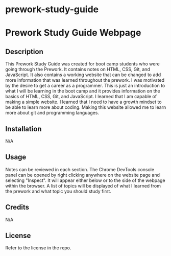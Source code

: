 # prework-study-guide

# Prework Study Guide Webpage

## Description

This Prework Study Guide was created for boot camp students who were going through the Prework. It contains notes on HTML, CSS, Git, and JavaScript. It also contains a working website that can be changed to add more information that was learned throughout the prework. I was motivated by the desire to get a career as a programmer. This is just an introduction to what I will be learning in the boot camp and it provides information on the basics of HTML, CSS, Git, and JavaScript. I learned that I am capable of making a simple website. I learned that I need to have a growth mindset to be able to learn more about coding. Making this website allowed me to learn more about git and programming languages.



## Installation

N/A

## Usage

Notes can be reviewed in each section. The Chrome DevTools console panel can be opened by right clicking anywhere on the website page and selecting "Inspect". It will appear either below or to the side of the webpage within the browser. A list of topics will be displayed of what I learned from the prework and what topic you should study first.

## Credits

N/A

## License

Refer to the license in the repo.

